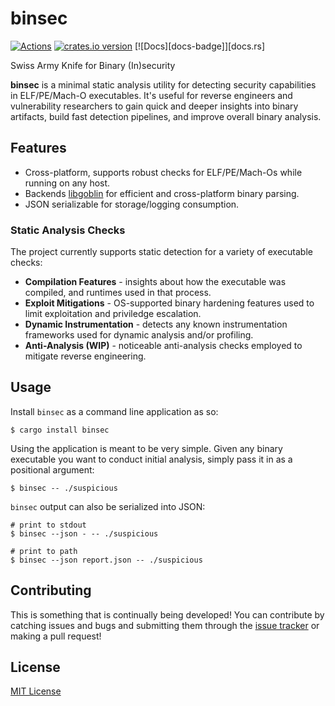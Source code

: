 # binsec

[![Actions][actions-badge]][actions-url]
[![crates.io version][crates-binsec-badge]][crates-binsec]
[![Docs][docs-badge]][docs.rs]

[actions-badge]: https://github.com/ex0dus-0x/binsec/workflows/CI/badge.svg?branch=master
[actions-url]: https://github.com/ex0dus-0x/binsec/actions

[crates-binsec-badge]: https://img.shields.io/crates/v/binsec.svg
[crates-binsec]: https://crates.io/crates/binsec

Swiss Army Knife for Binary (In)security

__binsec__ is a minimal static analysis utility for detecting security capabilities in ELF/PE/Mach-O executables. It's useful
for reverse engineers and vulnerability researchers to gain quick and deeper insights into binary artifacts, 
build fast detection pipelines, and improve overall binary analysis.

## Features

* Cross-platform, supports robust checks for ELF/PE/Mach-Os while running on any host.
* Backends [libgoblin](https://github.com/m4b/goblin) for efficient and cross-platform binary parsing.
* JSON serializable for storage/logging consumption.

### Static Analysis Checks

The project currently supports static detection for a variety of executable checks:

* __Compilation Features__ - insights about how the executable was compiled, and runtimes used in that process.
* __Exploit Mitigations__ - OS-supported binary hardening features used to limit exploitation and priviledge escalation.
* __Dynamic Instrumentation__ - detects any known instrumentation frameworks used for dynamic analysis and/or profiling.
* __Anti-Analysis (WIP)__ - noticeable anti-analysis checks employed to mitigate reverse engineering.

## Usage

Install `binsec` as a command line application as so:

```
$ cargo install binsec
```

Using the application is meant to be very simple. Given any binary executable you want to conduct initial analysis, 
simply pass it in as a positional argument:

```
$ binsec -- ./suspicious
```

`binsec` output can also be serialized into JSON:

```
# print to stdout
$ binsec --json - -- ./suspicious

# print to path
$ binsec --json report.json -- ./suspicious
```

## Contributing

This is something that is continually being developed! You can contribute by catching issues and bugs
and submitting them through the [issue tracker](https://github.com/ex0dus-0x/binsec/issues) or making a pull request!

## License

[MIT License](https://codemuch.tech/license.txt)
